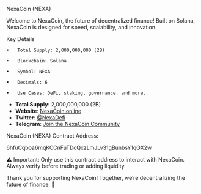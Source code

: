 NexaCoin (NEXA)

Welcome to NexaCoin, the future of decentralized finance!
Built on Solana, NexaCoin is designed for speed, scalability, and innovation.

Key Details

	•	Total Supply: 2,000,000,000 (2B)
 
	•	Blockchain: Solana
 
	•	Symbol: NEXA
 
	•	Decimals: 6
 
	•	Use Cases: DeFi, staking, governance, and more.

- **Total Supply**: 2,000,000,000 (2B)
- **Website**: [NexaCoin.online](https://nexacoin.online)
- **Twitter**: [@NexaDefi](https://twitter.com/NexaDefi)
- **Telegram**: [Join the NexaCoin Community](https://t.me/nexadefi)


NexaCoin (NEXA) Contract Address:

6hfuCqboa6mqKCCnFuTDcQxzLmJLv31gBunbsY1qGX2w

⚠️ Important: Only use this contract address to interact with NexaCoin. Always verify before trading or adding liquidity.

Thank you for supporting NexaCoin! Together, we’re decentralizing the future of finance. 🚀

